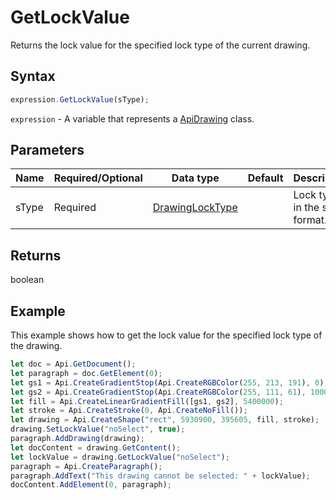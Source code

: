 # GetLockValue

Returns the lock value for the specified lock type of the current drawing.

## Syntax

```javascript
expression.GetLockValue(sType);
```

`expression` - A variable that represents a [ApiDrawing](../ApiDrawing.md) class.

## Parameters

| **Name** | **Required/Optional** | **Data type** | **Default** | **Description** |
| ------------- | ------------- | ------------- | ------------- | ------------- |
| sType | Required | [DrawingLockType](../../Enumeration/DrawingLockType.md) |  | Lock type in the string format. |

## Returns

boolean

## Example

This example shows how to get the lock value for the specified lock type of the drawing.

```javascript editor-docx
let doc = Api.GetDocument();
let paragraph = doc.GetElement(0);
let gs1 = Api.CreateGradientStop(Api.CreateRGBColor(255, 213, 191), 0);
let gs2 = Api.CreateGradientStop(Api.CreateRGBColor(255, 111, 61), 100000);
let fill = Api.CreateLinearGradientFill([gs1, gs2], 5400000);
let stroke = Api.CreateStroke(0, Api.CreateNoFill());
let drawing = Api.CreateShape("rect", 5930900, 395605, fill, stroke);
drawing.SetLockValue("noSelect", true);
paragraph.AddDrawing(drawing);
let docContent = drawing.GetContent();
let lockValue = drawing.GetLockValue("noSelect");
paragraph = Api.CreateParagraph();
paragraph.AddText("This drawing cannot be selected: " + lockValue);
docContent.AddElement(0, paragraph);
```
